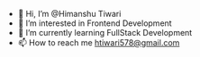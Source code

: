 - 👋 Hi, I’m @Himanshu Tiwari
- 👀 I’m interested in Frontend Development
- 🌱 I’m currently learning FullStack Development
- 📫 How to reach me htiwari578@gmail.com

<!---
htiwari578/htiwari578 is a ✨ special ✨ repository because its `README.md` (this file) appears on your GitHub profile.
You can click the Preview link to take a look at your changes.
--->
